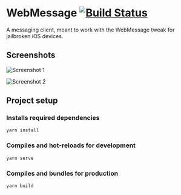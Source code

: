 # WebMessage [![Build Status](https://travis-ci.org/sgtaziz/WebMessage.svg?branch=main)](https://travis-ci.org/sgtaziz/WebMessage)
A messaging client, meant to work with the WebMessage tweak for jailbroken iOS devices.

## Screenshots
![Screenshot 1](https://i.imgur.com/AiZ1GbR.png)

![Screenshot 2](https://i.imgur.com/ioMiXOn.png)

## Project setup
### Installs required dependencies 
```
yarn install
```

### Compiles and hot-reloads for development
```
yarn serve
```

### Compiles and bundles for production
```
yarn build
```
